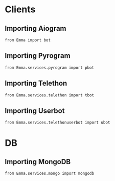 # Clients
## Importing Aiogram
```python3
from Emma import bot
```

## Importing Pyrogram
```python3
from Emma.services.pyrogram import pbot
```
## Importing Telethon
```python3
from Emma.services.telethon import tbot
```
## Importing Userbot
```python3
from Emma.services.telethonuserbot import ubot
```

# DB
## Importing MongoDB
```python3
from Emma.services.mongo import mongodb
```
